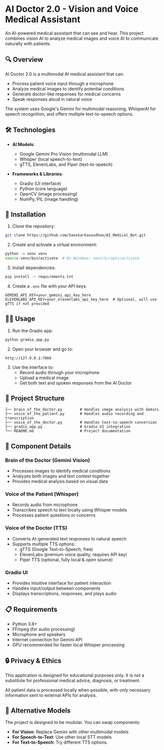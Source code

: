 # AI Doctor 2.0 - Vision and Voice Medical Assistant

An AI-powered medical assistant that can see and hear. This project combines vision AI to analyze medical images and voice AI to communicate naturally with patients.

## 🔍 Overview

AI Doctor 2.0 is a multimodal AI medical assistant that can:

- Process patient voice input through a microphone
- Analyze medical images to identify potential conditions
- Generate doctor-like responses for medical concerns
- Speak responses aloud in natural voice

The system uses Google's Gemini for multimodal reasoning, WhisperAI for speech recognition, and offers multiple text-to-speech options.

## 🛠️ Technologies

- **AI Models**:
  - Google Gemini Pro Vision (multimodal LLM)
  - Whisper (local speech-to-text)
  - gTTS, ElevenLabs, and Piper (text-to-speech)
  
- **Frameworks & Libraries**:
  - Gradio (UI interface)
  - Python (core language)
  - OpenCV (image processing)
  - NumPy, PIL (image handling)

## 🚀 Installation

1. Clone the repository:
```bash
git clone https://github.com/Sanskarkasoudhan/AI_Medical_Bot.git
```

2. Create and activate a virtual environment:
```bash
python -m venv venv
source venv/bin/activate  # On Windows: venv\Scripts\activate
```

3. Install dependencies:
```bash
pip install -r requirements.txt
```

4. Create a `.env` file with your API keys:
```
GEMINI_API_KEY=your_gemini_api_key_here
ELEVENLABS_API_KEY=your_elevenlabs_api_key_here  # Optional, will use gTTS if not provided
```

## 🏃‍♀️ Usage

1. Run the Gradio app:
```bash
python gradio_app.py
```

2. Open your browser and go to:
```
http://127.0.0.1:7860
```

3. Use the interface to:
   - Record audio through your microphone
   - Upload a medical image
   - Get both text and spoken responses from the AI Doctor

## 📁 Project Structure

```
├── brain_of_the_doctor.py        # Handles image analysis with Gemini
├── voice_of_the_patient.py       # Handles audio recording and transcription
├── voice_of_the_doctor.py        # Handles text-to-speech conversion
├── gradio_app.py                 # Gradio UI integration
└── README.md                     # Project documentation
```

## 📘 Component Details

### Brain of the Doctor (Gemini Vision)
- Processes images to identify medical conditions
- Analyzes both images and text context together
- Provides medical analysis based on visual data

### Voice of the Patient (Whisper)
- Records audio from microphone
- Transcribes speech to text locally using Whisper models
- Processes patient questions or concerns

### Voice of the Doctor (TTS)
- Converts AI-generated text responses to natural speech
- Supports multiple TTS options:
  - gTTS (Google Text-to-Speech, free)
  - ElevenLabs (premium voice quality, requires API key)
  - Piper TTS (optional, fully local & open source)

### Gradio UI
- Provides intuitive interface for patient interaction
- Handles input/output between components
- Displays transcriptions, responses, and plays audio

## 📋 Requirements

- Python 3.8+
- FFmpeg (for audio processing)
- Microphone and speakers
- Internet connection for Gemini API
- GPU recommended for faster local Whisper processing

## 🔒 Privacy & Ethics

This application is designed for educational purposes only. It is not a substitute for professional medical advice, diagnosis, or treatment.

All patient data is processed locally when possible, with only necessary information sent to external APIs for analysis.

## 🔄 Alternative Models

The project is designed to be modular. You can swap components:

- **For Vision**: Replace Gemini with other multimodal models
- **For Speech-to-Text**: Use other local STT models
- **For Text-to-Speech**: Try different TTS options.


